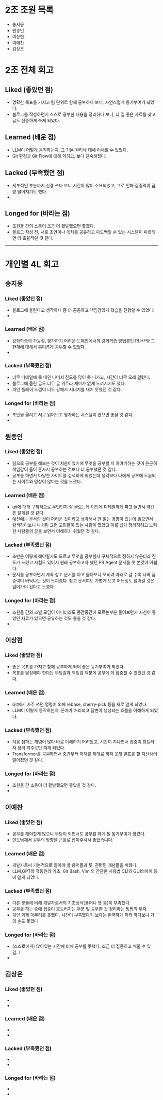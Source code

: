 # 2조 조원 목록
- 송지웅
- 원종인
- 이상현
- 이예찬
- 김상은

# 2조 전체 회고

## Liked (좋았던 점)
- 명확한 목표를 가지고 팀 단위로 함께 공부하다 보니, 자연스럽게 동기부여가 되었다.
- 블로그를 작성하면서 스스로 공부한 내용을 정리하다 보니, 더 질 좋은 자료를 찾고 글도 신중하게 쓰게 되었다.

## Learned (배운 점)
- LLM이 어떻게 동작하는지, 그 기본 원리에 대해 이해할 수 있었다.
- Git 환경과 Git Flow에 대해 익히고, 보다 친숙해졌다.

## Lacked (부족했던 점)
- 세부적인 부분까지 신경 쓰다 보니 시간이 많이 소요되었고, 그로 인해 집중력이 금방 떨어지기도 했다.
- 

## Longed for (바라는 점)
- 조원들 간의 소통이 조금 더 활발했으면 좋겠다.
- 블로그 작성 전, 서로 초안이나 목차를 공유하고 피드백할 수 있는 시스템이 마련되면 더 효율적일 것 같다.

---

# 개인별 4L 회고

## 송지웅

### Liked (좋았던 점)
- 블로그에 올린다고 생각하니 좀 더 꼼꼼하고 책임감있게 학습을 진행할 수 있었다.
- 

### Learned (배운 점)
- 강화학습의 가능성, 평가하기 어려운 도메인에서의 강화학습 방법론인 RLHF와 그 한계에 대해서 흥미롭게 공부할 수 있었다.
- 

### Lacked (부족했던 점)
- 너무 디테일에 목 매인 나머지 진도를 많이 못 나가고, 시간이 너무 오래 걸렸다.
- 블로그에 올린 글도 너무 글 위주라 재미가 없게 느껴지기도 했다.
- 개인 플레이 느낌이 너무 강해서 시너지를 내지 못했던 것 같다.

### Longed for (바라는 점)
- 초안을 올리고 서로 읽어보고 평가하는 시스템이 있으면 좋을 것 같다.
- 

## 원종인

### Liked (좋았던 점)
- 팀으로 공부를 해보는 것이 처음이었기에 무엇을 공부할 지 이야기하는 것이 은근히 책임감이 들어 혼자서 공부하는 것보다 더 공부했던 것 같다.
- 공부를 하면서 다양한 사이트를 검색하게 되었는데 생각보다 나에게 공부에 도움되는 사이트와 영상이 많다는 것을 느꼇다.

### Learned (배운 점)
- git에 대해 구체적으로 무엇인지 잘 몰랐는데 이번에 디테일하게 파고 들면서 약간은 알게된 것 같다.
- 예전에는 문서란 것이 어려운 것이라고 생각해서 안 읽는 경향이 컸는데 읽으면서 탐색하다보니 나처럼 그런 고민들이 있는 사람이 많았고 이를 쉽게 정리하려고 노력한 사람들의 글을 보면서 이해하기 쉬웠던 것 같다.

### Lacked (부족했던 점)
- 초반은 어떻게 해야될지도 모르고 무엇을 공부할지 구체적으로 정하지 않은터라 진도가 느렸고 시험도 있어서 원래 공부하고자 했던 PR Agent 문서를 못 본것이 아쉽다.
- 문서를 공부하면서 계속 참고 문서를 파고 들다보니 오히려 아래로 갈 수록 나의 집중력이 바닥나는 것이 느껴졌다. 참고 문서여도 가볍게 보고 어느정도 넘어갈 것은 넘어가야 된다고 느꼈다.

### Longed for (바라는 점)
- 조원들 간의 조별 모임이 아니더라도 중간중간에 모르는부분 물어보던가  자신이 좋았던 자료가 있으면 공유하는 것도 좋을 것 같다.
- 

## 이상현

### Liked (좋았던 점)
- 좋은 목표를 가지고 함께 공부하게 되어 좋은 동기부여가 되었다.
- 목표를 달성해야 한다는 부담감과 책임감 덕분에 공부에 더 집중할 수 있었던 것 같다.

### Learned (배운 점)
- Git에서 자주 쓰던 명령어 외에 rebase, cherry-pick 등을 새로 알게 되었다. 
- LLM이 어떻게 동작하는지, 문자가 처리되고 답변이 생성되는 흐름을 이해하게 되었다.

### Lacked (부족했던 점)
- 처음 접하는 개념이 많아 바로 이해하기 어려웠고, 시간이 지나면서 집중이 흐트러져 정리 위주로만 하게 되었다.
- Transformer를 공부하면서 중간부터 이해를 제대로 하지 못해 발표를 할 자신감이 떨어졌던 것 같다.

### Longed for (바라는 점)
- 조원들 간 소통이 더 활발했으면 좋았을 것 같다.
- 

## 이예찬

### Liked (좋았던 점)
- 공부를 해야할게 많으니 부담이 되면서도 공부를 하게 될 동기부여가 생겼다.
- 멘토님께서 공부의 방향을 큰틀로 잡아주셔서 좋았습니다.

### Learned (배운 점)
- 개발자로써 기본적으로 알아야 할 용어들과 뜻, 관련된 개념들을 배웠다.
- LLM,GPT의 작동원리 기초, Git Bash, Vim 의 간단한 사용법 CLI와 GUI의차이 등에 알게 되었다.

### Lacked (부족했던 점)
- 다른 분들에 비해 개발자로서의 기초상식(용어나 뜻 등)이 부족했다.
- 공부를 하는 중에 집중이 흐트러지는 부분 및 공부한 것 정리하는 방법의 부재
- 개인 과제 마무리를 못했다. 시간이 부족했다기 보다는 완벽하게 하려 하다보니 거의 손도 못댔다

### Longed for (바라는 점)
- (스스로에게) 앉아있는 시간에 비해 공부를 못했다. 조금 더 집중하고 배울 수 있길..!
- 

## 김상은

### Liked (좋았던 점)
- 
- 

### Learned (배운 점)
- 
- 

### Lacked (부족했던 점)
- 
- 

### Longed for (바라는 점)
- 
- 
``` 
